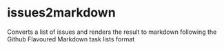 # issues2markdown
Converts a list of issues and renders the result to markdown following the Github Flavoured Markdown task lists format
